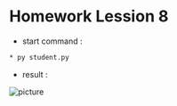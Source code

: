 # Homework Lession 8

* start command :
```cmd
* py student.py
```

* result :

![picture](HomeworkLession8/result.JPG)



